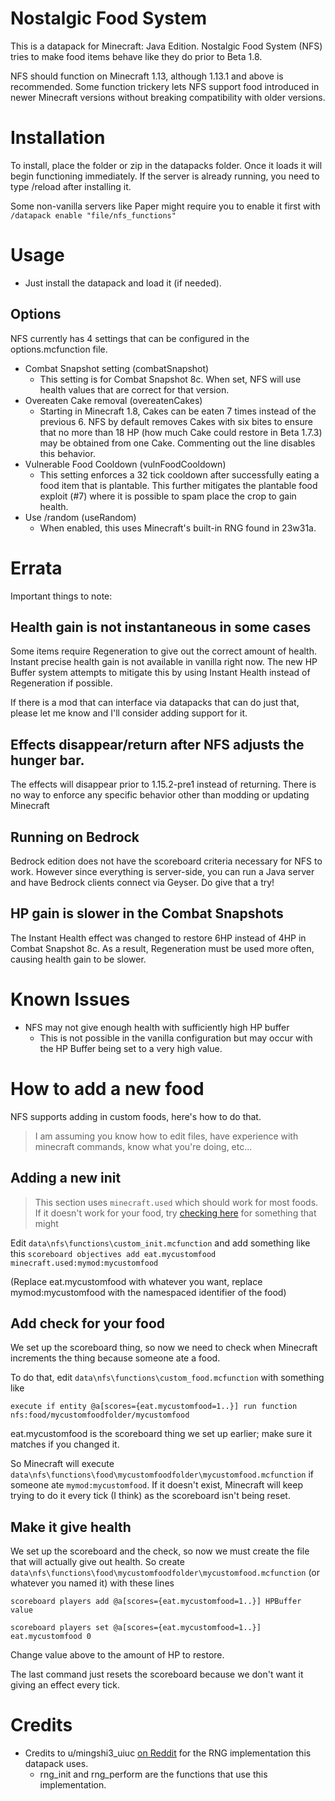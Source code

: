 # Nostalgic Food System
This is a datapack for Minecraft: Java Edition.
Nostalgic Food System (NFS) tries to make food items behave like they do prior to Beta 1.8.

NFS should function on Minecraft 1.13, although 1.13.1 and above is recommended. Some function trickery lets NFS support food introduced in newer Minecraft versions without breaking compatibility with older versions.

# Installation
To install, place the folder or zip in the datapacks folder. Once it loads it will begin functioning immediately.
If the server is already running, you need to type /reload after installing it.

Some non-vanilla servers like Paper might require you to enable it first with `/datapack enable "file/nfs_functions"`

# Usage
- Just install the datapack and load it (if needed).

## Options
NFS currently has 4 settings that can be configured in the options.mcfunction file.
* Combat Snapshot setting (combatSnapshot)
  * This setting is for Combat Snapshot 8c. When set, NFS will use health values that are correct for that version.
* Overeaten Cake removal (overeatenCakes)
  * Starting in Minecraft 1.8, Cakes can be eaten 7 times instead of the previous 6. NFS by default removes Cakes with six bites to ensure that no more than 18 HP (how much Cake could restore in Beta 1.7.3) may be obtained from one Cake. Commenting out the line disables this behavior.
* Vulnerable Food Cooldown (vulnFoodCooldown)
  * This setting enforces a 32 tick cooldown after successfully eating a food item that is plantable. This further mitigates the plantable food exploit (#7) where it is possible to spam place the crop to gain health.
* Use /random (useRandom)
  * When enabled, this uses Minecraft's built-in RNG found in 23w31a. 

# Errata
Important things to note:
## Health gain is not instantaneous in some cases
Some items require Regeneration to give out the correct amount of health. Instant precise health gain is not available in vanilla right now.
The new HP Buffer system attempts to mitigate this by using Instant Health instead of Regeneration if possible.

If there is a mod that can interface via datapacks that can do just that, please let me know and I'll consider adding support for it.

## Effects disappear/return after NFS adjusts the hunger bar.
The effects will disappear prior to 1.15.2-pre1 instead of returning.
There is no way to enforce any specific behavior other than modding or updating Minecraft
## Running on Bedrock
Bedrock edition does not have the scoreboard criteria necessary for NFS to work. However since everything is server-side, you can run a Java server and have Bedrock clients connect via Geyser. Do give that a try!
## HP gain is slower in the Combat Snapshots
The Instant Health effect was changed to restore 6HP instead of 4HP in Combat Snapshot 8c. As a result, Regeneration must be used more often, causing health gain to be slower.

# Known Issues
- NFS may not give enough health with sufficiently high HP buffer
  - This is not possible in the vanilla configuration but may occur with the HP Buffer being set to a very high value.

# How to add a new food
NFS supports adding in custom foods, here's how to do that.
> I am assuming you know how to edit files, have experience with minecraft commands, know what you're doing, etc...
## Adding a new init
> This section uses `minecraft.used` which should work for most foods. If it doesn't work for your food, try [checking here](https://minecraft.fandom.com/wiki/Scoreboard?so=search#Compound_criteria) for something that might

Edit `data\nfs\functions\custom_init.mcfunction` and add something like this
`scoreboard objectives add eat.mycustomfood minecraft.used:mymod:mycustomfood`

(Replace eat.mycustomfood with whatever you want, replace mymod:mycustomfood with the namespaced identifier of the food)
## Add check for your food
We set up the scoreboard thing, so now we need to check when Minecraft increments the thing because someone ate a food.

To do that, edit `data\nfs\functions\custom_food.mcfunction` with something like

`execute if entity @a[scores={eat.mycustomfood=1..}] run function nfs:food/mycustomfoodfolder/mycustomfood`

eat.mycustomfood is the scoreboard thing we set up earlier; make sure it matches if you changed it.

So Minecraft will execute `data\nfs\functions\food\mycustomfoodfolder\mycustomfood.mcfunction` if someone ate `mymod:mycustomfood`. If it doesn't exist, Minecraft will keep trying to do it every tick (I think) as the scoreboard isn't being reset.

## Make it give health
We set up the scoreboard and the check, so now we must create the file that will actually give out health.
So create `data\nfs\functions\food\mycustomfoodfolder\mycustomfood.mcfunction` (or whatever you named it) with these lines

`scoreboard players add @a[scores={eat.mycustomfood=1..}] HPBuffer value`

`scoreboard players set @a[scores={eat.mycustomfood=1..}] eat.mycustomfood 0`

Change value above to the amount of HP to restore.

The last command just resets the scoreboard because we don't want it giving an effect every tick.

# Credits
* Credits to u/mingshi3_uiuc [on Reddit](http://redd.it/vv68n6) for the RNG implementation this datapack uses.
  * rng_init and rng_perform are the functions that use this implementation.
